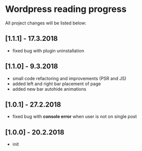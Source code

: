 # Wordpress reading progress

All project changes will be listed below:

## [1.1.1] - 17.3.2018
* fixed bug with plugin uninstallation

## [1.1.0] - 9.3.2018
* small code refactoring and improvements (PSR and JS)
* added left and right bar placement of page
* added new bar autohide animations

## [1.0.1] - 27.2.2018
* fixed bug with **console error** when user is not on single post

## [1.0.0] - 20.2.2018
* init